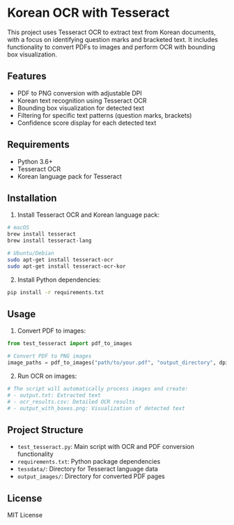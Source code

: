 # Korean OCR with Tesseract

This project uses Tesseract OCR to extract text from Korean documents, with a focus on identifying question marks and bracketed text. It includes functionality to convert PDFs to images and perform OCR with bounding box visualization.

## Features

- PDF to PNG conversion with adjustable DPI
- Korean text recognition using Tesseract OCR
- Bounding box visualization for detected text
- Filtering for specific text patterns (question marks, brackets)
- Confidence score display for each detected text

## Requirements

- Python 3.6+
- Tesseract OCR
- Korean language pack for Tesseract

## Installation

1. Install Tesseract OCR and Korean language pack:
```bash
# macOS
brew install tesseract
brew install tesseract-lang

# Ubuntu/Debian
sudo apt-get install tesseract-ocr
sudo apt-get install tesseract-ocr-kor
```

2. Install Python dependencies:
```bash
pip install -r requirements.txt
```

## Usage

1. Convert PDF to images:
```python
from test_tesseract import pdf_to_images

# Convert PDF to PNG images
image_paths = pdf_to_images("path/to/your.pdf", "output_directory", dpi=300)
```

2. Run OCR on images:
```python
# The script will automatically process images and create:
# - output.txt: Extracted text
# - ocr_results.csv: Detailed OCR results
# - output_with_boxes.png: Visualization of detected text
```

## Project Structure

- `test_tesseract.py`: Main script with OCR and PDF conversion functionality
- `requirements.txt`: Python package dependencies
- `tessdata/`: Directory for Tesseract language data
- `output_images/`: Directory for converted PDF pages

## License

MIT License 